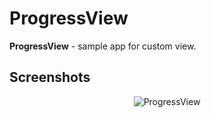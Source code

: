 # ProgressView

<b>ProgressView</b> - sample app for custom view.

## Screenshots
<p align="center">
  <a>
    <img alt="ProgressView" src="https://github.com/zorin-egor/ProgressViewSample/assets/13707343/414f308f-f2bc-4843-9acc-b1a078a2a312" />
  </a>
</p>
